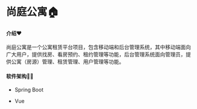 # 尚庭公寓🏠

#### 介绍❤️
尚庭公寓是一个公寓租赁平台项目，包含移动端和后台管理系统，其中移动端面向广大用户，提供找房、看房预约、租约管理等功能，后台管理系统面向管理员，提供公寓（房源）管理、租赁管理、用户管理等功能。

#### 软件架构🧑‍💻
- Spring Boot

- Vue



